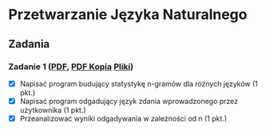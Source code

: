 # Przetwarzanie Języka Naturalnego

## Zadania
### Zadanie 1 ([PDF](http://home.agh.edu.pl/~wojtek/pjn2015/lab1.pdf), [PDF Kopia](https://github.com/mkierc/pjn/blob/master/resources/lab1/lab1.pdf) [Pliki](http://home.agh.edu.pl/~wojtek/pjn2015/lab1.tar.gz))
- [x] Napisać program budujący statystykę n-gramów dla różnych języków (1 pkt.)
- [x] Napisać program odgadujący język zdania wprowadzonego przez użytkownika (1 pkt.)
- [x] Przeanalizować wyniki odgadywania w zależności od n (1 pkt.)
